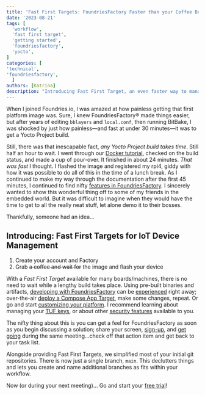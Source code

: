 ```yaml
---
title: 'Fast First Targets: FoundriesFactory Faster than your Coffee Break'
date: '2023-08-21'
tags: [
  'workflow',
  'fast first target',
  'getting started',
  'foundriesfactory',
  'yocto',
]
categories: [
'technical',
'foundriesfactory',
  ]
authors: [Katrina]
description: "Introducing Fast First Target, an even faster way to manage Linux IoT Devices with FoundriesFactory. Learn how FoundriesFactory can speed up your DevOps."
---
```


When I joined Foundries.io, I was amazed at how painless getting that first platform image was.
Sure, I knew FoundriesFactory® made things easier, but after years of editing `bblayers` and `local.conf`,
then running BitBake, I was shocked by just how painless—and fast at under 30 minutes—it was to get a Yocto Project build.

Still, there was that inescapable fact, *any Yocto Project build takes time*.
Still half an hour to wait.
I went through our [Docker tutorial](/insights/blog/docker-container-on-foundries-factory/), checked on the build status, and made a cup of pour-over.
It finished in about 24 minutes.
*That was fast* I thought.
I flashed the image and registered my rpi4, giddy with how it was possible to do all of this in the time of a lunch break.
As I continued to make my way through the documentation after the first 45 minutes, I continued to find nifty [features in FoundriesFactory](https://foundries.io/products/).
I sincerely wanted to show this wonderful thing off to some of my friends in the embedded world.
But it was difficult to imagine when they would have the time to get to all the really neat stuff, let alone demo it to their bosses.

Thankfully, someone had an idea…

<!--truncate-->

## Introducing: Fast First Targets for IoT Device Management

1. Create your account and Factory
2. Grab ~~a coffee and wait for~~ the image and flash your device

With a _Fast First Target_ available for many boards/machines,
there is no need to wait while a lengthy build takes place.
Using pre-built binaries and artifacts, [developing with FoundriesFactory](https://foundries.io/products/) can be [experienced](https://foundries.io/freetrial/) right away;
over-the-air [deploy a Compose App Target](https://docs.foundries.io/latest/getting-started/building-deploying-app/index.html), make some changes, repeat.
Or go and start [customizing your platform](https://docs.foundries.io/latest/user-guide/lmp-customization/lmp-customization.html).
I recommend learning about managing your [TUF keys](https://docs.foundries.io/latest/reference-manual/security/offline-keys.html),
or about other [security features](https://docs.foundries.io/latest/reference-manual/security/security.html#overview) available to you.

The nifty thing about this is you can get a feel for FoundriesFactory as soon as you begin discussing a solution;
share your screen, [sign-up](https://docs.foundries.io/latest/getting-started/signup/index.html), and [get going](https://docs.foundries.io/latest/getting-started/signup/index.html) during the same meeting…check off that action item and get back to your task list.

Alongside providing Fast First Targets, we simplified most of your initial git repositories.
There is now just a single branch, `main`.
This declutters things and lets you create and name additional branches as fits within your workflow.

Now (or during your next meeting)…
Go and start your [free trial](https://foundries.io/freetrial/)!
